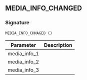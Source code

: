 ## MEDIA\_INFO\_CHANGED

### Signature

`MEDIA_INFO_CHNAGED ()`


| Parameter | Description |
| --- | --- |
| media\_info\_1 |
| media\_info\_2 |
| media\_info\_3 |